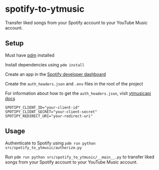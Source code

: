 # spotify-to-ytmusic

Transfer liked songs from your Spotify account to your YouTube Music account.

## Setup 

Must have [pdm](https://pdm-project.org) installed

Install dependencies using `pdm install`

Create an app in the [Spotify developer dashboard](https://developer.spotify.com/)

Create the `auth_headers.json` and `.env` files in the root of the project

For information about how to get the `auth_headers.json`, visit [ytmusicapi docs](https://ytmusicapi.readthedocs.io/en/stable/setup/browser.html)

```env
SPOTIPY_CLIENT_ID="your-client-id"
SPOTIPY_CLIENT_SECRET="your-client-secret"
SPOTIPY_REDIRECT_URI="your-redirect-uri"
```

## Usage

Authenticate to Spotify using `pdm run python src/spotify_to_ytmusic/authorize.py`

Run `pdm run python src/spotify_to_ytmusic/__main__.py` to transfer liked songs from your Spotify account to your YouTube Music account.




